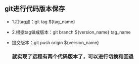## git进行代码版本保存

* 1.打tag点：git tag ${tag_name}

* 2.根据tag做成版本：git branch ${version_name}  tag_name

* 提交版本：git push origin ${version_name}

  ### 就实现了远程有两个代码版本了，可以进行切换和回退

